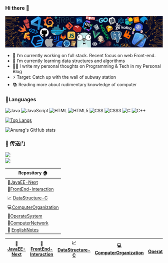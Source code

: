 ### Hi there 👋


![](https://github.com/aqlzh/aqlzh/blob/main/github.jpg)


- 🔭 I’m currently working on full stack. Recent focus on web Front-end.
- 🌱 I’m currently learning data structures and algorithms
- ✍🏻 I write my personal thoughts on Programming & Tech in my Personal Blog
- ⚡ Target: Catch up with the wall of subway station 
- 📚 Reading more about  rudimentary knowledge of computer 




### 🔨Languages

<p>
    <img alt="Java" src="https://img.shields.io/badge/java-%23ED8B00.svg?&style=for-the-badge&logo=java&logoColor=white"/>  
    <img alt="JavaScript" src="https://img.shields.io/badge/javascript%20-%23323330.svg?&style=for-the-badge&logo=javascript&logoColor=%23F7DF1E"/>
  	<img alt="HTML" src="https://img.shields.io/badge/HTML-239120?style=for-the-badge&logo=html5&logoColor=white"/>
    <img alt="HTML5" src="https://img.shields.io/badge/html5%20-%23E34F26.svg?&style=for-the-badge&logo=html5&logoColor=white"/>
  	<img alt="CSS" src="https://img.shields.io/badge/CSS-239120?&style=for-the-badge&logo=css3&logoColor=white"/>
    <img alt="CSS3" src="https://img.shields.io/badge/css3%20-%231572B6.svg?&style=for-the-badge&logo=css3&logoColor=white"/>
    <img alt="C" src="https://img.shields.io/badge/c%20-%2300599C.svg?&style=for-the-badge&logo=c&logoColor=white"/>
    <img alt="C++" src="https://img.shields.io/badge/c++%20-%2300599C.svg?&style=for-the-badge&logo=c%2B%2B&ogoColor=white"/>
  
</p>




[![Top Langs](https://github-readme-stats.vercel.app/api/top-langs/?username=aqlzh&layout=compact)](https://github.com/anuraghazra/github-readme-stats)

![Anurag's GitHub stats](https://github-readme-stats.vercel.app/api?username=aqlzh&show_icons=true&theme=Gradient)

### :door: 传送门   
 ![](https://visitor-badge.glitch.me/badge?page_id=aqlzh.readme)   
 ![](https://github.com/aqlzh/DataStructure-Java/blob/main/image/CS.png)  
  
| Repository    :house:                                        |     
| ------------------------------------------------------------ |
| :rocket:[JavaEE-Next](https://github.com/aqlzh/JavaEE-Next)  |
| :art:[FrontEnd-Interaction](https://github.com/aqlzh/FrontEnd-Interaction) |
|                                                              |
| :chart_with_upwards_trend: [DataStructure-C](https://github.com/aqlzh/DataStructure-C) |
| :computer:[ComputerOrganization](https://github.com/aqlzh/ComputerOrganization) |
| :minidisc:[OperateSystem](https://github.com/aqlzh/OperateSystem) |
| :satellite:[ComputerNetwork](https://github.com/aqlzh/ComputerNetwork) |
| :crown:  [EnglishNotes](https://github.com/aqlzh/EnglishNotes) |


| :rocket:[JavaEE-Next](https://github.com/aqlzh/JavaEE-Next) | :art:[FrontEnd-Interaction](https://github.com/aqlzh/FrontEnd-Interaction) | :chart_with_upwards_trend: [DataStructure-C](https://github.com/aqlzh/DataStructure-C) | :computer:[ComputerOrganization](https://github.com/aqlzh/ComputerOrganization) | :minidisc:[OperateSystem](https://github.com/aqlzh/OperateSystem) | :satellite:[ComputerNetwork](https://github.com/aqlzh/ComputerNetwork) | :crown:  [EnglishNotes](https://github.com/aqlzh/EnglishNotes) |
| ----------------------------------------------------------- | ------------------------------------------------------------ | ------------------------------------------------------------ | ------------------------------------------------------------ | ------------------------------------------------------------ | ------------------------------------------------------------ | ------------------------------------------------------------ |




